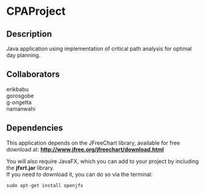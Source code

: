 # CPAProject

## Description

Java application using implementation of critical path analysis for optimal day planning.

## Collaborators
erikbabu <br />
gorosgobe <br />
g-ongetta <br />
namanwahi

## Dependencies
This application depends on the JFreeChart library, available for free download at:
**http://www.jfree.org/jfreechart/download.html** <br />

You will also require JavaFX, which you can add to your project by including the **jfxrt.jar**  library.<br />
If you need to download it, you can do so via the terminal:
```
sudo apt-get install openjfx
```
